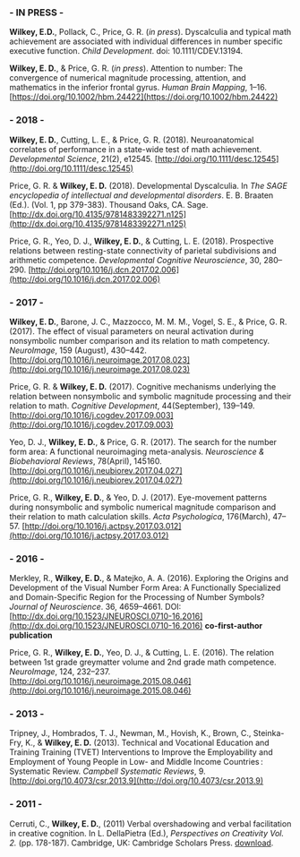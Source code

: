 ### - IN PRESS -

**Wilkey, E.D.**, Pollack, C., Price, G. R. (_in press_). Dyscalculia and typical math achievement are associated with individual differences in number specific executive function. _Child Development_. doi: 10.1111/CDEV.13194.

**Wilkey, E. D.**, & Price, G. R. (_in press_). Attention to number: The convergence of numerical magnitude processing, attention, and mathematics in the inferior frontal gyrus. _Human Brain Mapping_, 1–16. [https://doi.org/10.1002/hbm.24422](https://doi.org/10.1002/hbm.24422)

### - 2018 -
**Wilkey, E. D.**, Cutting, L. E., & Price, G. R. (2018). Neuroanatomical correlates of performance in a state-wide test of math achievement. _Developmental Science_, 21(2), e12545. [http://doi.org/10.1111/desc.12545](http://doi.org/10.1111/desc.12545)

Price, G. R. & **Wilkey, E. D.** (2018). Developmental Dyscalculia. In _The SAGE encyclopedia
of intellectual and developmental disorders_. E. B. Braaten (Ed.). (Vol. 1, pp 379-383). Thousand Oaks, CA. Sage. [http://dx.doi.org/10.4135/9781483392271.n125](http://dx.doi.org/10.4135/9781483392271.n125)

Price, G. R., Yeo, D. J., **Wilkey, E. D.**, & Cutting, L. E. (2018). Prospective relations between resting-state connectivity of parietal subdivisions and arithmetic competence. _Developmental Cognitive Neuroscience_, 30, 280–290. [http://doi.org/10.1016/j.dcn.2017.02.006](http://doi.org/10.1016/j.dcn.2017.02.006)

### - 2017 -
**Wilkey, E. D.**, Barone, J. C., Mazzocco, M. M. M., Vogel, S. E., & Price, G. R. (2017). The effect of visual parameters on neural activation during nonsymbolic number comparison and its relation to math competency. _NeuroImage_, 159 (August), 430–442. [http://doi.org/10.1016/j.neuroimage.2017.08.023](http://doi.org/10.1016/j.neuroimage.2017.08.023)

Price, G. R. & **Wilkey, E. D.** (2017). Cognitive mechanisms underlying the relation between nonsymbolic and symbolic magnitude processing and their relation to math. _Cognitive Development_, 44(September), 139–149. [http://doi.org/10.1016/j.cogdev.2017.09.003](http://doi.org/10.1016/j.cogdev.2017.09.003)

Yeo, D. J., **Wilkey, E. D.**, & Price, G. R. (2017). The search for the number form area: A functional neuroimaging meta-analysis. _Neuroscience & Biobehavioral Reviews_, 78(April), 145160. [http://doi.org/10.1016/j.neubiorev.2017.04.027](http://doi.org/10.1016/j.neubiorev.2017.04.027)

Price, G. R., **Wilkey, E. D.**, & Yeo, D. J. (2017). Eye-movement patterns during nonsymbolic and symbolic numerical magnitude comparison and their relation to math calculation skills. _Acta Psychologica_, 176(March), 47–57. [http://doi.org/10.1016/j.actpsy.2017.03.012](http://doi.org/10.1016/j.actpsy.2017.03.012)

### - 2016 -
Merkley, R., **Wilkey, E. D.**, & Matejko, A. A. (2016). Exploring the Origins and Development of the Visual Number Form Area: A Functionally Specialized and Domain-Specific Region for the Processing of Number Symbols? _Journal of Neuroscience_. 36, 4659–4661. DOI: [http://dx.doi.org/10.1523/JNEUROSCI.0710-16.2016](http://dx.doi.org/10.1523/JNEUROSCI.0710-16.2016) **co-first-author publication**

Price, G. R., **Wilkey, E. D.**, Yeo, D. J., & Cutting, L. E. (2016). The relation between 1st grade greymatter volume and 2nd grade math competence. _NeuroImage_, 124, 232–237. [http://doi.org/10.1016/j.neuroimage.2015.08.046](http://doi.org/10.1016/j.neuroimage.2015.08.046)


### - 2013 -
Tripney, J., Hombrados, T. J., Newman, M., Hovish, K., Brown, C., Steinka-Fry, K., & **Wilkey, E. D.** (2013). Technical and Vocational Education and Training Training (TVET) Interventions to Improve the Employability and Employment of Young People in Low- and Middle Income Countries : Systematic Review. _Campbell Systematic Reviews_, 9. [http://doi.org/10.4073/csr.2013.9](http://doi.org/10.4073/csr.2013.9)

### - 2011 -
Cerruti, C., **Wilkey, E. D.**, (2011) Verbal overshadowing and verbal facilitation in creative cognition. In L. DellaPietra (Ed.), _Perspectives on Creativity Vol. 2._ (pp. 178-187). Cambridge, UK: Cambridge Scholars Press. [download](http://www.academia.edu/981326/Verbal_Overshadowing_and_Verbal_Facilitation_in_Creative_Cognition).
